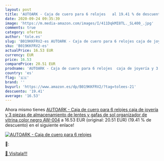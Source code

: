```yaml
---
layout: post
title: 'AUTOARK - Caja de cuero para 6 relojes   al 19.41 % de descuento'
date: 2020-09-24 09:35:39
image: 'https://m.media-amazon.com/images/I/411DqkMI8TL._SL400_.jpg'
comments: true
category: ofertas
author: 'tole.es'
slug: 'B019KKFRV2-es AUTOARK - Caja de cuero para 6 relojes caja de joyería y 3...'
sku: 'B019KKFRV2-es'
actualPrice: 16.53 EUR
currency: EUR
price: 16.53
comparePrice: 20.51 EUR
prodname: 'AUTOARK - Caja de cuero para 6 relojes  caja de joyería y 3 piezas de almacenamiento de lentes y gafas de sol  organizador de vitrina  color negro  AW-004'
country: 'es'
flag: '🇪🇸'
brand: ''
buyurl: 'https://www.amazon.es/dp/B019KKFRV2/?tag=tolees-21'
descuento: '19.41'
average: '16.53'
---
```


Ahora mismo tienes [AUTOARK - Caja de cuero para 6 relojes  caja de joyería y 3 piezas de almacenamiento de lentes y gafas de sol  organizador de vitrina  color negro  AW-004](https://www.amazon.es/dp/B019KKFRV2/?tag=tolees-21) a 16.53 EUR (original: 20.51 EUR) (19.41 %  de descuento) en el siguiente enlace!

[![AUTOARK - Caja de cuero para 6 relojes  ](https://m.media-amazon.com/images/I/411DqkMI8TL._SL400_.jpg)](https://www.amazon.es/dp/B019KKFRV2/?tag=tolees-21)

🔎:


[🛒 Visítala!!!](https://www.amazon.es/dp/B019KKFRV2/?tag=tolees-21)
